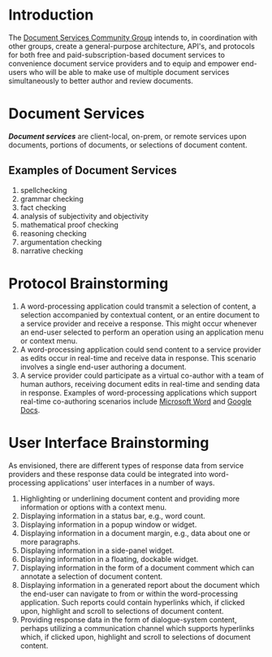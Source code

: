 # Introduction
The [Document Services Community Group](https://www.w3.org/community/services/) intends to, in coordination with other groups, create a general-purpose architecture, API's, and protocols for both free and paid-subscription-based document services to convenience document service providers and to equip and empower end-users who will be able to make use of multiple document services simultaneously to better author and review documents.

# Document Services
**_Document services_** are client-local, on-prem, or remote services upon documents, portions of documents, or selections of document content.

## Examples of Document Services
1. spellchecking
2. grammar checking
3. fact checking
4. analysis of subjectivity and objectivity
5. mathematical proof checking
6. reasoning checking
7. argumentation checking
8. narrative checking

# Protocol Brainstorming
1. A word-processing application could transmit a selection of content, a selection accompanied by contextual content, or an entire document to a service provider and receive a response. This might occur whenever an end-user selected to perform an operation using an application menu or context menu.
2. A word-processing application could send content to a service provider as edits occur in real-time and receive data in response. This scenario involves a single end-user authoring a document.
3. A service provider could participate as a virtual co-author with a team of human authors, receiving document edits in real-time and sending data in response. Examples of word-processing applications which support real-time co-authoring scenarios include [Microsoft Word](https://support.microsoft.com/en-us/office/collaborate-on-word-documents-with-real-time-co-authoring-7dd3040c-3f30-4fdd-bab0-8586492a1f1d) and [Google Docs](https://www.google.com/docs/about/).

# User Interface Brainstorming
As envisioned, there are different types of response data from service providers and these response data could be integrated into word-processing applications' user interfaces in a number of ways.

1. Highlighting or underlining document content and providing more information or options with a context menu.
2. Displaying information in a status bar, e.g., word count.
3. Displaying information in a popup window or widget.
4. Displaying information in a document margin, e.g., data about one or more paragraphs.
5. Displaying information in a side-panel widget.
6. Displaying information in a floating, dockable widget.
7. Displaying information in the form of a document comment which can annotate a selection of document content.
8. Displaying information in a generated report about the document which the end-user can navigate to from or within the word-processing application. Such reports could contain hyperlinks which, if clicked upon, highlight and scroll to selections of document content.
9. Providing response data in the form of dialogue-system content, perhaps utilizing a communication channel which supports hyperlinks which, if clicked upon, highlight and scroll to selections of document content.
